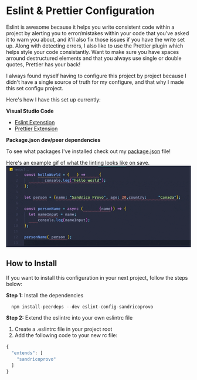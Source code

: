 # Eslint & Prettier Configuration

Eslint is awesome because it helps you write consistent code within a project by alerting you to error/mistakes within your code that you've asked it to warn you about, and it'll also fix those issues if you have the write set up. Along with detecting errors, I also like to use the Prettier plugin which helps style your code consistantly. Want to make sure you have spaces arround destructured elements and that you always use single or double quotes, Prettier has your back!

I always found myself having to configure this project by project because I didn't have a single source of truth for my configure, and that why I made this set configu project.

Here's how I have this set up currently:

**Visual Studio Code**

- [Eslint Extenstion](https://marketplace.visualstudio.com/items?itemName=dbaeumer.vscode-eslint)
- [Prettier Extension](https://marketplace.visualstudio.com/items?itemName=esbenp.prettier-vscode)

**Package.json dev/peer dependencies**

To see what packages I've installed check out my [package.json](package.json) file!

Here's an example gif of what the linting looks like on save.
![A GIF of Eslint & Prettier linting my code.](images/eslint-prettier-autofix.gif)

## How to Install

If you want to install this configuration in your next project, follow the steps below:

**Step 1:**
Install the dependencies

```javascript
  npm install-peerdeps --dev eslint-config-sandricoprovo
```

**Step 2:**
Extend the eslintrc into your own eslintrc file

1. Create a .eslintrc file in your project root
2. Add the following code to your new rc file:

```javascript
{
  "extends": [
    "sandricoprovo"
  ]
}
```

